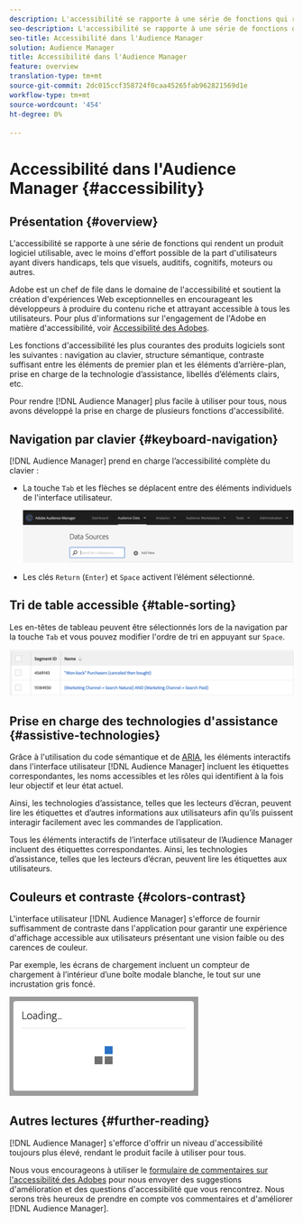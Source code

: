 ```yaml
---
description: L'accessibilité se rapporte à une série de fonctions qui rendent un produit logiciel utilisable, avec le moins d'effort possible de la part d'utilisateurs ayant divers handicaps, tels que visuels, auditifs, cognitifs, moteurs ou autres.
seo-description: L'accessibilité se rapporte à une série de fonctions qui rendent un produit logiciel utilisable, avec le moins d'effort possible de la part d'utilisateurs ayant divers handicaps, tels que visuels, auditifs, cognitifs, moteurs ou autres.
seo-title: Accessibilité dans l'Audience Manager
solution: Audience Manager
title: Accessibilité dans l'Audience Manager
feature: overview
translation-type: tm+mt
source-git-commit: 2dc015ccf358724f0caa45265fab962821569d1e
workflow-type: tm+mt
source-wordcount: '454'
ht-degree: 0%

---
```



# Accessibilité dans l&#39;Audience Manager {#accessibility}

## Présentation {#overview}

L&#39;accessibilité se rapporte à une série de fonctions qui rendent un produit logiciel utilisable, avec le moins d&#39;effort possible de la part d&#39;utilisateurs ayant divers handicaps, tels que visuels, auditifs, cognitifs, moteurs ou autres.

Adobe est un chef de file dans le domaine de l&#39;accessibilité et soutient la création d&#39;expériences Web exceptionnelles en encourageant les développeurs à produire du contenu riche et attrayant accessible à tous les utilisateurs. Pour plus d&#39;informations sur l&#39;engagement de l&#39;Adobe en matière d&#39;accessibilité, voir [Accessibilité des Adobes](https://www.adobe.com/accessibility.html).

Les fonctions d&#39;accessibilité les plus courantes des produits logiciels sont les suivantes : navigation au clavier, structure sémantique, contraste suffisant entre les éléments de premier plan et les éléments d’arrière-plan, prise en charge de la technologie d’assistance, libellés d’éléments clairs, etc.

Pour rendre [!DNL Audience Manager] plus facile à utiliser pour tous, nous avons développé la prise en charge de plusieurs fonctions d&#39;accessibilité.

## Navigation par clavier {#keyboard-navigation}

[!DNL Audience Manager] prend en charge l’accessibilité complète du clavier :

* La touche `Tab` et les flèches se déplacent entre des éléments individuels de l&#39;interface utilisateur.

   ![accessibilité-mise en surbrillance](assets/accesibility-highlight.png)

* Les clés `Return` (`Enter`) et `Space` activent l’élément sélectionné.

## Tri de table accessible {#table-sorting}

Les en-têtes de tableau peuvent être sélectionnés lors de la navigation par la touche `Tab` et vous pouvez modifier l&#39;ordre de tri en appuyant sur `Space`.

![accessibilité-table-headers](assets/accessibility-table-headers.png)

## Prise en charge des technologies d&#39;assistance {#assistive-technologies}

Grâce à l&#39;utilisation du code sémantique et de [ARIA](https://www.w3.org/WAI/standards-guidelines/aria/), les éléments interactifs dans l&#39;interface utilisateur [!DNL Audience Manager] incluent les étiquettes correspondantes, les noms accessibles et les rôles qui identifient à la fois leur objectif et leur état actuel.

Ainsi, les technologies d’assistance, telles que les lecteurs d’écran, peuvent lire les étiquettes et d’autres informations aux utilisateurs afin qu’ils puissent interagir facilement avec les commandes de l’application.

Tous les éléments interactifs de l’interface utilisateur de l’Audience Manager incluent des étiquettes correspondantes. Ainsi, les technologies d’assistance, telles que les lecteurs d’écran, peuvent lire les étiquettes aux utilisateurs.

## Couleurs et contraste {#colors-contrast}

L&#39;interface utilisateur [!DNL Audience Manager] s&#39;efforce de fournir suffisamment de contraste dans l&#39;application pour garantir une expérience d&#39;affichage accessible aux utilisateurs présentant une vision faible ou des carences de couleur.

Par exemple, les écrans de chargement incluent un compteur de chargement à l’intérieur d’une boîte modale blanche, le tout sur une incrustation gris foncé.

![accessibilité-chargement](assets/accessibility-loading.png)

## Autres lectures {#further-reading}

[!DNL Audience Manager] s&#39;efforce d&#39;offrir un niveau d&#39;accessibilité toujours plus élevé, rendant le produit facile à utiliser pour tous.

Nous vous encourageons à utiliser le [formulaire de commentaires sur l&#39;accessibilité des Adobes](https://www.adobe.com/accessibility/feedback.html) pour nous envoyer des suggestions d&#39;amélioration et des questions d&#39;accessibilité que vous rencontrez. Nous serons très heureux de prendre en compte vos commentaires et d&#39;améliorer [!DNL Audience Manager].